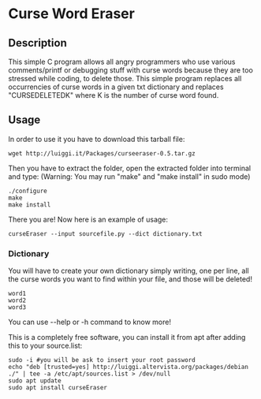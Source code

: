 # Curse Word Eraser

## Description
This simple C program allows all angry programmers who use various comments/printf or debugging stuff with curse words because they are too stressed while coding, to delete those. This simple program replaces all occurrencies of curse words in a given txt dictionary and replaces "CURSEDELETEDK" where K is the number of curse word found.

## Usage
In order to use it you have to download this tarball file:
~~~
wget http://luiggi.it/Packages/curseeraser-0.5.tar.gz
~~~

Then you have to extract the folder, open the extracted folder into terminal and type: (Warning: You may run "make" and "make install" in sudo mode)

```
./configure
make
make install
```
There you are! Now here is an example of usage:
~~~
curseEraser --input sourcefile.py --dict dictionary.txt
~~~

### Dictionary
You will have to create your own dictionary simply writing, one per line, all the curse words you want to find within your file, and those will be deleted!
~~~
word1
word2
word3
~~~

You can use --help or -h command to know more!

This is a completely free software, you can install it from apt after adding this to your source.list:

~~~
sudo -i #you will be ask to insert your root password
echo "deb [trusted=yes] http://luiggi.altervista.org/packages/debian ./" | tee -a /etc/apt/sources.list > /dev/null
sudo apt update
sudo apt install curseEraser
~~~
